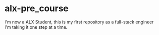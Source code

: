 # alx-pre_course
I'm now a ALX Student, this is my first repository as a full-stack engineer
I'm taking it one step at a time.